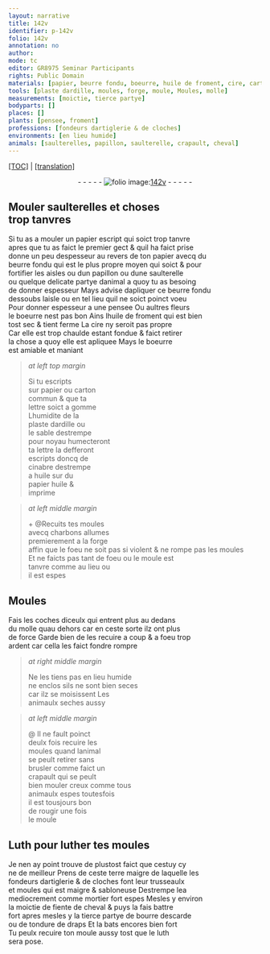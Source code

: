 ```yaml
---
layout: narrative
title: 142v
identifier: p-142v
folio: 142v
annotation: no
author:
mode: tc
editor: GR8975 Seminar Participants
rights: Public Domain
materials: [papier, beurre fondu, boeurre, huile de froment, cire, carton commun, lettre, gomme, ardille, cinabre, huile, charbons, Luth, luther, terre maigre de laquelle les fondeurs dartiglerie & de cloches font leur trusseaulx et moules, mortier, fiente de cheval, bourre descarde, tondure de draps, luth]
tools: [plaste dardille, moules, forge, moule, Moules, molle]
measurements: [moictie, tierce partye]
bodyparts: []
places: []
plants: [pensee, froment]
professions: [fondeurs dartiglerie & de cloches]
environments: [en lieu humide]
animals: [saulterelles, papillon, saulterelle, crapault, cheval]
---
```


 <p><a href="{{ site.baseurl }}/diplomatic/">[TOC]</a> | <a href="{{ site.baseurl }}/texts/p-142v_tl/" target="_blank">[translation]</a></p><div class="folio" align="center">- - - - - <a href="http://gallica.bnf.fr/ark:/12148/btv1b10500001g/f290.image" target="_blank"><img src="https://cu-mkp.github.io/2017-workshop-edition/assets/photo-icon.png" alt="folio image: " style="display:inline-block; margin-bottom:-3px;"/>142v</a> - - - - - </div>  
  

## Mouler <span class="al">saulterelles</span> et choses<br/> trop tanvres

 
Si tu as a mouler un <span class="m">papier</span> escript qui soict trop tanvre<br/> apres que tu as faict le premier gect & quil ha faict prise<br/> donne un peu despesseur au revers de ton <span class="m">papier</span> avecq du<br/> <span class="m">beurre fondu</span> qui est le plus propre moyen qui soict & pour<br/> fortifier les aisles ou dun <span class="al">papillon</span> ou dune <span class="al">saulterelle</span><br/> ou quelque delicate partye danimal a quoy tu as besoing<br/> de donner espesseur Mays advise dapliquer ce <span class="m">beurre fondu</span><br/> dessoubs laisle ou en tel lieu quil ne soict poinct voeu<br/> Pour donner espesseur a une <span class="pa">pensee</span> Ou aultres fleurs<br/> le <span class="m">boeurre</span> nest pas bon Ains l<span class="m">huile de <span class="pa">froment</span></span> qui est bien<br/> tost sec & tient ferme La <span class="m">cire</span> ny seroit pas propre<br/> Car elle est trop chaulde estant fondue & faict retirer<br/> la chose a quoy elle est apliquee Mays le <span class="m">boeurre</span><br/> est amiable et maniant
 
> *at left top margin*
> 
> 
>  Si tu escripts<br/> sur <span class="m">papier</span> ou <span class="m">carton<br/> commun</span> & que ta<br/> <span class="m">l<span class="exp">ett</span>re</span> soict a <span class="m">gomme</span><br/> Lhumidite de la<br/> <span class="tl">plaste d<span class="m">ardille</span></span> ou<br/> le sable destrempe<br/> pour noyau humectero<span class="exp">n</span>t<br/> ta <span class="m">l<span class="exp">ett</span>re</span> la defferont<br/> escripts doncq de<br/> <span class="m">cinabre</span> destrempe<br/> a <span class="m">huile</span> sur du<br/> <span class="m">papier</span> <span class="m">huile</span> &<br/> imprime
 
> *at left middle margin*
> 
> 
> \+ @Recuits tes <span class="tl">moules</span><br/> avecq <span class="m">charbons</span> allumes<br/> premierem<span class="exp">ent</span> a la <span class="tl">forge</span><br/> affin que le foeu ne soit pas si violent & ne ro<span class="exp">m</span>pe pas les <span class="tl">moules</span><br/> Et ne faicts pas tant de foeu ou le <span class="tl">moule</span> est<br/> tanvre co<span class="exp">mm</span>e au lieu ou<br/> il est espes
 
 
  

## <span class="tl">Moules</span>

 
Fais les coches diceulx qui entrent plus au dedans<br/> du <span class="tl">molle</span> quau dehors car en ceste sorte ilz ont plus<br/> de force Garde bien de les recuire a coup & a foeu trop<br/> ardent car cella les faict <span class="del">fondre</span> rompre
 
> *at right middle margin*
> 
> 
>   Ne les tiens pas <span class="env">en lieu humide</span><br/> ne enclos sils ne sont bien seces<br/> car ilz se moisissent Les<br/> animaulx seches aussy
 
> *at left middle margin*
> 
> 
>  @ Il ne fault poinct<br/> deulx fois recuire les<br/> <span class="tl">moules</span> quand lanimal<br/> se peult retirer sans<br/> brusler co<span class="exp">mm</span>e faict un<br/> <span class="al">crapault</span> qui se peult<br/> bien mouler creux co<span class="exp">mm</span>e tous<br/> animaulx espes toutesfois<br/> il est tousjours bon<br/> de rougir une fois<br/> le <span class="tl">moule</span>
 
 
  

## <span class="m">Luth</span> pour <span class="m">luther</span> tes <span class="tl">moules</span>

 
Je nen ay point trouve de plustost faict que cestuy cy<br/> ne de meilleur P<span class="exp">rens</span> de ceste <span class="m">terre maigre de laquelle les<br/> <span class="pro">fondeurs dartiglerie & de cloches</span> font leur trusseaulx<br/> et moules</span> qui est maigre & sabloneuse Destrempe l<span class="del">e</span>a<br/> mediocrement comme <span class="m">mortier</span> fort espes Mesles y environ<br/> la <span class="ms">moictie</span> de <span class="m">fiente de <span class="al">cheval</span></span> & puys la fais battre<br/> fort apres mesles y la <span class="ms">tierce partye</span> de <span class="m">bourre descarde</span><br/> ou de <span class="m">tondure de draps</span> Et la bats encores bien fort<br/> Tu peulx recuire ton <span class="tl">moule</span> aussy tost que le <span class="m">luth</span><br/> sera pose.
 
 